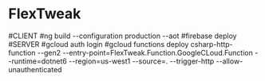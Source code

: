# FlexTweak
#CLIENT
#ng build --configuration production --aot
#firebase deploy
#SERVER
#gcloud auth login
#gcloud functions deploy csharp-http-function --gen2 --entry-point=FlexTweak.Function.GoogleCLoud.Function --runtime=dotnet6 --region=us-west1 --source=. --trigger-http --allow-unauthenticated
